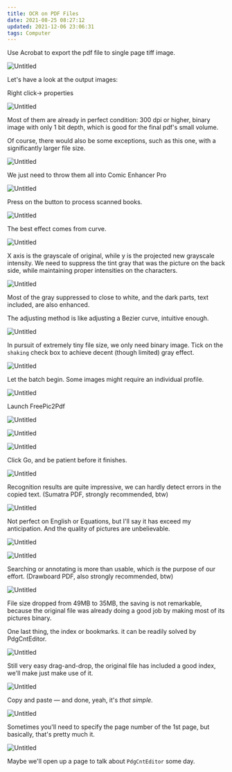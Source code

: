 ```yaml
---
title: OCR on PDF Files
date: 2021-08-25 08:27:12
updated: 2021-12-06 23:06:31
tags: Computer
---
```


Use Acrobat to export the pdf file to single page tiff image.

![Untitled](./Untitled.png)

Let's have a look at the output images:

Right click→ properties

![Untitled](./Untitled_1.png)

Most of them are already in perfect condition: 300 dpi or higher, binary image with only 1 bit depth, which is good for the final pdf's small volume.

Of course, there would also be some exceptions, such as this one, with a significantly larger file size.

![Untitled](./Untitled_2.png)

We just need to throw them all into Comic Enhancer Pro

![Untitled](./Untitled_3.png)

Press on the button to process scanned books.

![Untitled](./Untitled_4.png)

The best effect comes from curve. 

![Untitled](./Untitled_5.png)

X axis is the grayscale of original, while y is the projected new grayscale intensity. We need to suppress the tint gray that was the picture on the back side, while maintaining proper intensities on the characters.

![Untitled](./Untitled_6.png)

Most of the gray suppressed to close to white, and the dark parts, text included, are also enhanced.

The adjusting method is like adjusting a Bezier curve, intuitive enough.

![Untitled](./Untitled_7.png)

In pursuit of extremely tiny file size, we only need binary image. Tick on the `shaking` check box to achieve decent (though limited) gray effect.

![Untitled](./Untitled_8.png)

Let the batch begin. Some images might require an individual profile.

![Untitled](./Untitled_9.png)

Launch FreePic2Pdf

![Untitled](./Untitled_10.png)

![Untitled](./Untitled_11.png)

![Untitled](./Untitled_12.png)

Click Go, and be patient before it finishes.

![Untitled](./Untitled_13.png)

Recognition results are quite impressive, we can hardly detect errors in the copied text. (Sumatra PDF, strongly recommended, btw)

![Untitled](./Untitled_14.png)

Not perfect on English or Equations, but I'll say it has exceed my anticipation. And the quality of pictures are unbelievable. 

![Untitled](./Untitled_15.png)

![Untitled](./Untitled_16.png)

Searching or annotating is more than usable, which *is* the purpose of our effort. (Drawboard PDF, also strongly recommended, btw)

![Untitled](./Untitled_17.png)

File size dropped from 49MB to 35MB, the saving is not remarkable, because the original file was already doing a good job by making most of its pictures binary. 

One last thing, the index or bookmarks. it can be readily solved by PdgCntEditor.

![Untitled](./Untitled_18.png)

Still very easy drag-and-drop, the original file has included a good index, we'll make just make use of it.

![Untitled](./Untitled_19.png)

Copy and paste — and done, yeah, it's *that simple.*

![Untitled](./Untitled_20.png)

Sometimes you'll need to specify the page number of the 1st page, but basically, that's pretty much it.

![Untitled](./Untitled_21.png)

Maybe we'll open up a page to talk about `PdgCntEditor` some day.
